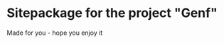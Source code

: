 Sitepackage for the project "Genf"
==============================================================

Made for you - hope you enjoy it
